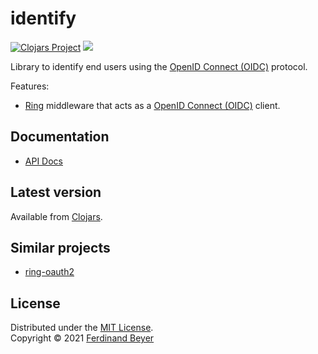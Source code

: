 # identify

[![Clojars Project](https://img.shields.io/clojars/v/com.fbeyer/identify.svg)][clojars]
[![](https://cljdoc.org/badge/com.fbeyer/identify)][cljdoc]

Library to identify end users using the [OpenID Connect (OIDC)][oidc]
protocol.

Features:
* [Ring][ring] middleware that acts as a [OpenID Connect (OIDC)][oidc] client.

## Documentation

* [API Docs][cljdoc]

## Latest version

Available from [Clojars][clojars].

## Similar projects

* [ring-oauth2]

## License

Distributed under the [MIT License].  
Copyright &copy; 2021 [Ferdinand Beyer]

[clojars]: https://clojars.org/com.fbeyer/identify
[cljdoc]: https://cljdoc.org/jump/release/com.fbeyer/identify

[oidc]: https://openid.net/connect/
[ring]: https://github.com/ring-clojure/ring
[ring-oauth2]: https://github.com/weavejester/ring-oauth2

[Ferdinand Beyer]: https://fbeyer.com
[MIT License]: https://opensource.org/licenses/MIT
